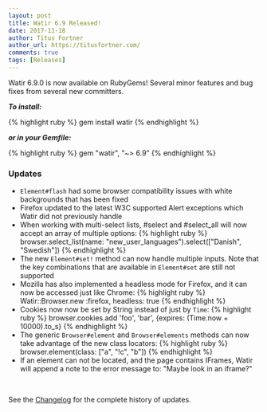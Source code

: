 ```yaml
---
layout: post
title: Watir 6.9 Released!
date: 2017-11-18
author: Titus Fortner
author_url: https://titusfortner.com/
comments: true
tags: [Releases]
---
```


Watir 6.9.0 is now available on RubyGems! Several minor features and bug fixes from several new committers.
<!--more-->

***To install:***

{% highlight ruby %}
gem install watir
{% endhighlight %}

***or in your Gemfile:*** 

{% highlight ruby %}
gem "watir", "~> 6.9"
{% endhighlight %}
<br/>


### Updates

* `Element#flash` had some browser compatibility issues with white backgrounds that has been fixed
* Firefox updated to the latest W3C supported Alert exceptions which Watir did not previously handle
* When working with multi-select lists, #select and #select_all will now accept an array of multiple options: 
{% highlight ruby %}
browser.select_list(name: "new_user_languages").select(["Danish", "Swedish"])
{% endhighlight %}
* The new `Element#set!` method can now handle multiple inputs. Note that the key combinations
that are available in `Element#set` are still not supported
* Mozilla has also implemented a headless mode for Firefox, and it can now be accessed just like Chrome:
{% highlight ruby %}
Watir::Browser.new :firefox, headless: true
{% endhighlight %} 
* Cookies now now be set by String instead of just by `Time`:
{% highlight ruby %}
browser.cookies.add 'foo', 'bar', {expires: (Time.now + 10000).to_s}
{% endhighlight %} 
* The generic `Browser#element` and `Browser#elements` methods can now take advantage of the new class locators:
{% highlight ruby %}
browser.element(class: ["a", "!c", "b"])
{% endhighlight %} 
* If an element can not be located, and the page contains IFrames, Watir will append a note to the 
error message to: "Maybe look in an iframe?"

<br />

See the [Changelog](https://github.com/watir/watir/blob/main/CHANGES.md) 
for the complete history of updates.
